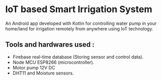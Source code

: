 # IoT based Smart Irrigation System  

An Android app developed with Kotlin for controlling water pump in your home/land for irrigation remotely from anywhere using IoT technology.

## Tools and hardwares used :
- Firebase real-time database (Storing sensor and control data).
- Node MCU ESP8266 (microcontroller).
- Motor pump 12V DC
- DHT11 and Moisture sensors.
